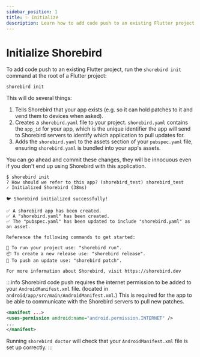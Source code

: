 ```yaml
---
sidebar_position: 1
title: ✨ Initialize
description: Learn how to add code push to an existing Flutter project.
---
```


# Initialize Shorebird

To add code push to an existing Flutter project, run the `shorebird init` command at the root of a Flutter project:

```
shorebird init
```

This will do several things:

1. Tells Shorebird that your app exists (e.g. so it can hold patches to it and vend them to devices when asked).
1. Creates a `shorebird.yaml` file to your project. `shorebird.yaml` contains the `app_id` for your app, which is the unique identifier the app will send to Shorebird servers to identify which application to pull updates for.
1. Adds the `shorebird.yaml` to the assets section of your `pubspec.yaml` file, ensuring `shorebird.yaml` is bundled into your app's assets.

You can go ahead and commit these changes, they will be innocuous even if you don't end up using Shorebird with this application.

```
$ shorebird init
? How should we refer to this app? (shorebird_test) shorebird_test
✓ Initialized Shorebird (38ms)

🐦 Shorebird initialized successfully!

✅ A shorebird app has been created.
✅ A "shorebird.yaml" has been created.
✅ The "pubspec.yaml" has been updated to include "shorebird.yaml" as an asset.

Reference the following commands to get started:

🚙 To run your project use: "shorebird run".
📦 To create a new release use: "shorebird release".
🚀 To push an update use: "shorebird patch".

For more information about Shorebird, visit https://shorebird.dev
```

:::info
Shorebird code push requires the internet permission to be added to your `AndroidManifest.xml` file. (located in `android/app/src/main/AndroidManifest.xml`.) This is required for the app to be able to communicate with the Shorebird servers to pull new patches.

```xml
<manifest ...>
<uses-permission android:name="android.permission.INTERNET" />
...
</manifest>
```

Running `shorebird doctor` will check that your `AndroidManifest.xml` file is set up correctly.
:::
